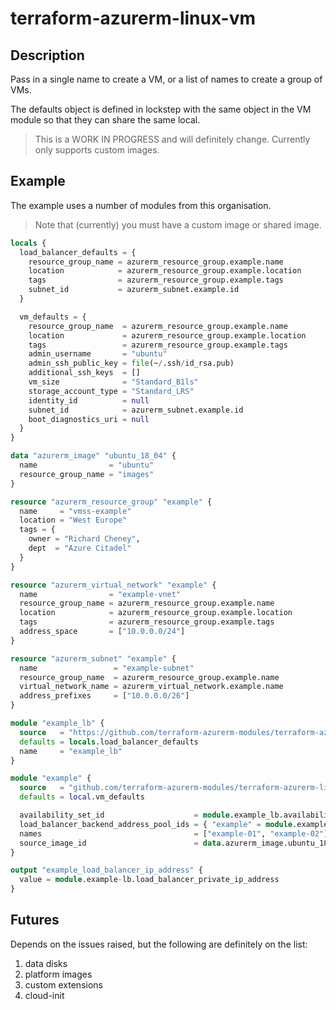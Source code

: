 # terraform-azurerm-linux-vm

## Description

Pass in a single name to create a VM, or a list of names to create a group of VMs.

The defaults object is defined in lockstep with the same object in the VM module so that they can share the same local.

> This is a WORK IN PROGRESS and will definitely change. Currently only supports custom images.

## Example

The example uses a number of modules from this organisation.

> Note that (currently) you must have a custom image or shared image.

```terraform
locals {
  load_balancer_defaults = {
    resource_group_name = azurerm_resource_group.example.name
    location            = azurerm_resource_group.example.location
    tags                = azurerm_resource_group.example.tags
    subnet_id           = azurerm_subnet.example.id
  }

  vm_defaults = {
    resource_group_name  = azurerm_resource_group.example.name
    location             = azurerm_resource_group.example.location
    tags                 = azurerm_resource_group.example.tags
    admin_username       = "ubuntu"
    admin_ssh_public_key = file(~/.ssh/id_rsa.pub)
    additional_ssh_keys  = []
    vm_size              = "Standard_B1ls"
    storage_account_type = "Standard_LRS"
    identity_id          = null
    subnet_id            = azurerm_subnet.example.id
    boot_diagnostics_uri = null
  }
}

data "azurerm_image" "ubuntu_18_04" {
  name                = "ubuntu"
  resource_group_name = "images"
}

resource "azurerm_resource_group" "example" {
  name     = "vmss-example"
  location = "West Europe"
  tags = {
    owner = "Richard Cheney",
    dept  = "Azure Citadel"
  }
}

resource "azurerm_virtual_network" "example" {
  name                = "example-vnet"
  resource_group_name = azurerm_resource_group.example.name
  location            = azurerm_resource_group.example.location
  tags                = azurerm_resource_group.example.tags
  address_space       = ["10.0.0.0/24"]
}

resource "azurerm_subnet" "example" {
  name                 = "example-subnet"
  resource_group_name  = azurerm_resource_group.example.name
  virtual_network_name = azurerm_virtual_network.example.name
  address_prefixes     = ["10.0.0.0/26"]
}

module "example_lb" {
  source   = "https://github.com/terraform-azurerm-modules/terraform-azurerm-load-balancer"
  defaults = locals.load_balancer_defaults
  name     = "example_lb"
}

module "example" {
  source   = "github.com/terraform-azurerm-modules/terraform-azurerm-linux-vm"
  defaults = local.vm_defaults

  availability_set_id                    = module.example_lb.availability_set_id
  load_balancer_backend_address_pool_ids = { "example" = module.example_lb.load_balancer_backend_address_pool_id }
  names                                  = ["example-01", "example-02"]
  source_image_id                        = data.azurerm_image.ubuntu_18_04.id
}

output "example_load_balancer_ip_address" {
  value = module.example-lb.load_balancer_private_ip_address
}
```

## Futures

Depends on the issues raised, but the following are definitely on the list:

1. data disks
1. platform images
1. custom extensions
1. cloud-init
